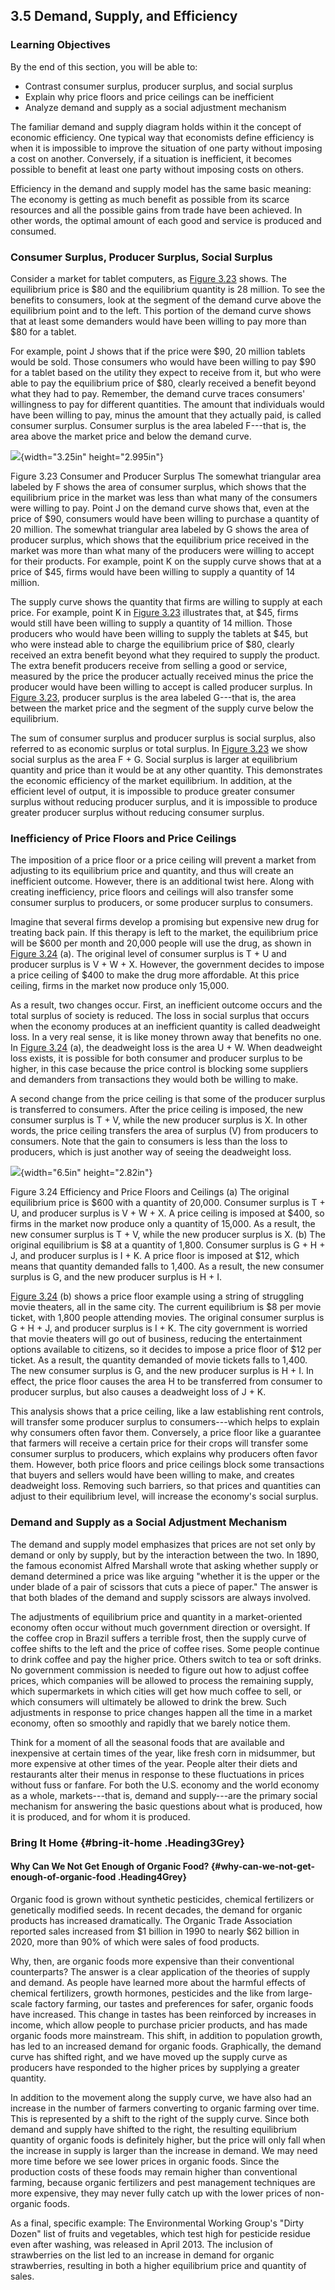 ## 3.5 Demand, Supply, and Efficiency

### Learning Objectives

By the end of this section, you will be able to:

-   Contrast consumer surplus, producer surplus, and social surplus
-   Explain why price floors and price ceilings can be inefficient
-   Analyze demand and supply as a social adjustment mechanism

The familiar demand and supply diagram holds within it the concept of
economic efficiency. One typical way that economists define efficiency
is when it is impossible to improve the situation of one party without
imposing a cost on another. Conversely, if a situation is inefficient,
it becomes possible to benefit at least one party without imposing costs
on others.

Efficiency in the demand and supply model has the same basic meaning:
The economy is getting as much benefit as possible from its scarce
resources and all the possible gains from trade have been achieved. In
other words, the optimal amount of each good and service is produced and
consumed.

### Consumer Surplus, Producer Surplus, Social Surplus

Consider a market for tablet computers, as [Figure
3.23](#CNX_Econ_C03_015) shows. The equilibrium price is \$80 and the
equilibrium quantity is 28 million. To see the benefits to consumers,
look at the segment of the demand curve above the equilibrium point and
to the left. This portion of the demand curve shows that at least some
demanders would have been willing to pay more than \$80 for a tablet.

For example, point J shows that if the price were \$90, 20 million
tablets would be sold. Those consumers who would have been willing to
pay \$90 for a tablet based on the utility they expect to receive from
it, but who were able to pay the equilibrium price of \$80, clearly
received a benefit beyond what they had to pay. Remember, the demand
curve traces consumers' willingness to pay for different quantities. The
amount that individuals would have been willing to pay, minus the amount
that they actually paid, is called consumer surplus. Consumer surplus is
the area labeled F---that is, the area above the market price and below
the demand curve.

![](media/rId26.jpeg){width="3.25in" height="2.995in"}

Figure 3.23 Consumer and Producer Surplus The somewhat triangular area
labeled by F shows the area of consumer surplus, which shows that the
equilibrium price in the market was less than what many of the consumers
were willing to pay. Point J on the demand curve shows that, even at the
price of \$90, consumers would have been willing to purchase a quantity
of 20 million. The somewhat triangular area labeled by G shows the area
of producer surplus, which shows that the equilibrium price received in
the market was more than what many of the producers were willing to
accept for their products. For example, point K on the supply curve
shows that at a price of \$45, firms would have been willing to supply a
quantity of 14 million.

The supply curve shows the quantity that firms are willing to supply at
each price. For example, point K in [Figure 3.23](#CNX_Econ_C03_015)
illustrates that, at \$45, firms would still have been willing to supply
a quantity of 14 million. Those producers who would have been willing to
supply the tablets at \$45, but who were instead able to charge the
equilibrium price of \$80, clearly received an extra benefit beyond what
they required to supply the product. The extra benefit producers receive
from selling a good or service, measured by the price the producer
actually received minus the price the producer would have been willing
to accept is called producer surplus. In [Figure
3.23](#CNX_Econ_C03_015), producer surplus is the area labeled G---that
is, the area between the market price and the segment of the supply
curve below the equilibrium.

The sum of consumer surplus and producer surplus is social surplus, also
referred to as economic surplus or total surplus. In [Figure
3.23](#CNX_Econ_C03_015) we show social surplus as the area F + G.
Social surplus is larger at equilibrium quantity and price than it would
be at any other quantity. This demonstrates the economic efficiency of
the market equilibrium. In addition, at the efficient level of output,
it is impossible to produce greater consumer surplus without reducing
producer surplus, and it is impossible to produce greater producer
surplus without reducing consumer surplus.

### Inefficiency of Price Floors and Price Ceilings

The imposition of a price floor or a price ceiling will prevent a market
from adjusting to its equilibrium price and quantity, and thus will
create an inefficient outcome. However, there is an additional twist
here. Along with creating inefficiency, price floors and ceilings will
also transfer some consumer surplus to producers, or some producer
surplus to consumers.

Imagine that several firms develop a promising but expensive new drug
for treating back pain. If this therapy is left to the market, the
equilibrium price will be \$600 per month and 20,000 people will use the
drug, as shown in [Figure 3.24](#CNX_Econ_C03_028) (a). The original
level of consumer surplus is T + U and producer surplus is V + W + X.
However, the government decides to impose a price ceiling of \$400 to
make the drug more affordable. At this price ceiling, firms in the
market now produce only 15,000.

As a result, two changes occur. First, an inefficient outcome occurs and
the total surplus of society is reduced. The loss in social surplus that
occurs when the economy produces at an inefficient quantity is called
deadweight loss. In a very real sense, it is like money thrown away that
benefits no one. In [Figure 3.24](#CNX_Econ_C03_028) (a), the deadweight
loss is the area U + W. When deadweight loss exists, it is possible for
both consumer and producer surplus to be higher, in this case because
the price control is blocking some suppliers and demanders from
transactions they would both be willing to make.

A second change from the price ceiling is that some of the producer
surplus is transferred to consumers. After the price ceiling is imposed,
the new consumer surplus is T + V, while the new producer surplus is X.
In other words, the price ceiling transfers the area of surplus (V) from
producers to consumers. Note that the gain to consumers is less than the
loss to producers, which is just another way of seeing the deadweight
loss.

![](media/rId38.jpeg){width="6.5in" height="2.82in"}

Figure 3.24 Efficiency and Price Floors and Ceilings (a) The original
equilibrium price is \$600 with a quantity of 20,000. Consumer surplus
is T + U, and producer surplus is V + W + X. A price ceiling is imposed
at \$400, so firms in the market now produce only a quantity of 15,000.
As a result, the new consumer surplus is T + V, while the new producer
surplus is X. (b) The original equilibrium is \$8 at a quantity of
1,800. Consumer surplus is G + H + J, and producer surplus is I + K. A
price floor is imposed at \$12, which means that quantity demanded falls
to 1,400. As a result, the new consumer surplus is G, and the new
producer surplus is H + I.

[Figure 3.24](#CNX_Econ_C03_028) (b) shows a price floor example using a
string of struggling movie theaters, all in the same city. The current
equilibrium is \$8 per movie ticket, with 1,800 people attending movies.
The original consumer surplus is G + H + J, and producer surplus is I +
K. The city government is worried that movie theaters will go out of
business, reducing the entertainment options available to citizens, so
it decides to impose a price floor of \$12 per ticket. As a result, the
quantity demanded of movie tickets falls to 1,400. The new consumer
surplus is G, and the new producer surplus is H + I. In effect, the
price floor causes the area H to be transferred from consumer to
producer surplus, but also causes a deadweight loss of J + K.

This analysis shows that a price ceiling, like a law establishing rent
controls, will transfer some producer surplus to consumers---which helps
to explain why consumers often favor them. Conversely, a price floor
like a guarantee that farmers will receive a certain price for their
crops will transfer some consumer surplus to producers, which explains
why producers often favor them. However, both price floors and price
ceilings block some transactions that buyers and sellers would have been
willing to make, and creates deadweight loss. Removing such barriers, so
that prices and quantities can adjust to their equilibrium level, will
increase the economy's social surplus.

### Demand and Supply as a Social Adjustment Mechanism

The demand and supply model emphasizes that prices are not set only by
demand or only by supply, but by the interaction between the two. In
1890, the famous economist Alfred Marshall wrote that asking whether
supply or demand determined a price was like arguing "whether it is the
upper or the under blade of a pair of scissors that cuts a piece of
paper." The answer is that both blades of the demand and supply scissors
are always involved.

The adjustments of equilibrium price and quantity in a market-oriented
economy often occur without much government direction or oversight. If
the coffee crop in Brazil suffers a terrible frost, then the supply
curve of coffee shifts to the left and the price of coffee rises. Some
people continue to drink coffee and pay the higher price. Others switch
to tea or soft drinks. No government commission is needed to figure out
how to adjust coffee prices, which companies will be allowed to process
the remaining supply, which supermarkets in which cities will get how
much coffee to sell, or which consumers will ultimately be allowed to
drink the brew. Such adjustments in response to price changes happen all
the time in a market economy, often so smoothly and rapidly that we
barely notice them.

Think for a moment of all the seasonal foods that are available and
inexpensive at certain times of the year, like fresh corn in midsummer,
but more expensive at other times of the year. People alter their diets
and restaurants alter their menus in response to these fluctuations in
prices without fuss or fanfare. For both the U.S. economy and the world
economy as a whole, markets---that is, demand and supply---are the
primary social mechanism for answering the basic questions about what is
produced, how it is produced, and for whom it is produced.

### Bring It Home {#bring-it-home .Heading3Grey}

#### Why Can We Not Get Enough of Organic Food? {#why-can-we-not-get-enough-of-organic-food .Heading4Grey}

Organic food is grown without synthetic pesticides, chemical fertilizers
or genetically modified seeds. In recent decades, the demand for organic
products has increased dramatically. The Organic Trade Association
reported sales increased from \$1 billion in 1990 to nearly \$62 billion
in 2020, more than 90% of which were sales of food products.

Why, then, are organic foods more expensive than their conventional
counterparts? The answer is a clear application of the theories of
supply and demand. As people have learned more about the harmful effects
of chemical fertilizers, growth hormones, pesticides and the like from
large-scale factory farming, our tastes and preferences for safer,
organic foods have increased. This change in tastes has been reinforced
by increases in income, which allow people to purchase pricier products,
and has made organic foods more mainstream. This shift, in addition to
population growth, has led to an increased demand for organic foods.
Graphically, the demand curve has shifted right, and we have moved up
the supply curve as producers have responded to the higher prices by
supplying a greater quantity.

In addition to the movement along the supply curve, we have also had an
increase in the number of farmers converting to organic farming over
time. This is represented by a shift to the right of the supply curve.
Since both demand and supply have shifted to the right, the resulting
equilibrium quantity of organic foods is definitely higher, but the
price will only fall when the increase in supply is larger than the
increase in demand. We may need more time before we see lower prices in
organic foods. Since the production costs of these foods may remain
higher than conventional farming, because organic fertilizers and pest
management techniques are more expensive, they may never fully catch up
with the lower prices of non-organic foods.

As a final, specific example: The Environmental Working Group's "Dirty
Dozen" list of fruits and vegetables, which test high for pesticide
residue even after washing, was released in April 2013. The inclusion of
strawberries on the list led to an increase in demand for organic
strawberries, resulting in both a higher equilibrium price and quantity
of sales.
